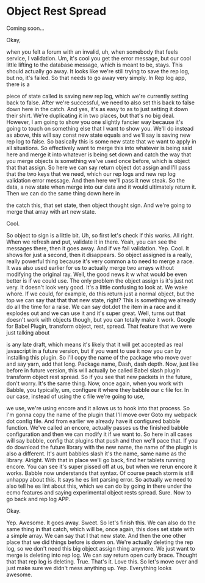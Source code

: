 # Object Rest Spread

Coming soon...

Okay, 

when you felt a forum with an invalid, uh, when somebody that feels service, I validation. Um, it's cool you get the error message, but our cool little lifting to the database message, which is meant to be, stays. This should actually go away. It looks like we're still trying to save the rep log, but no, it's failed. So that needs to go away very simply. In Rep log app, there is a 

piece of state called is saving new rep log, which we're currently setting back to false. After we're successful, we need to also set this back to false down here in the catch. And yes, it's as easy to as to just setting it down their shirt. We're duplicating it in two places, but that's no big deal. However, I am going to show you one slightly fancier way because it's going to touch on something else that I want to show you. We'll do instead as above, this will say const new state equals and we'll say is saving new rep log to false. So basically this is some new state that we want to apply in all situations. So effectively want to merge this into whatever is being said here and merge it into whatever is being set down and catch the way that you merge objects is something we've used once before, which is object that that assign. So here we can say return object dot assign and I'll pass that the two keys that we need, which our rep logs and new rep log validation error message. And then here we'll pass it new steak. So the data, a new state when merge into our data and it would ultimately return it. Then we can do the same thing down here in 

the catch this, that set state, then object thought sign. And we're going to merge that array with art new state. 

Cool. 

So object to sign is a little bit. Uh, so first let's check if this works. All right. When we refresh and put, validate it in there. Yeah, you can see the messages there, then it goes away. And if we fail validation. Yep. Cool. It shows for just a second, then it disappears. So object assigned is a really, really powerful thing because it's very common a to need to merge a race. It was also used earlier for us to actually merge two arrays without modifying the original ray. Well, the good news it w what would be even better is if we could use. The only problem the object assign is it's just not very. It doesn't look very good. It's a little confusing to look at. We wake whore. If we could, for example, do this return just a normal object, but the top we can say that that that new state, right? This is something we already do all the time for a raise. We can say dot.dot the item in a race and it explodes out and we can use it and it's super great. Well, turns out that doesn't work with objects though, but you can totally make it work. Google for Babel Plugin, transform object, rest, spread. That feature that we were just talking about 

is any late draft, which means it's likely that it will get accepted as real javascript in a future version, but if you want to use it now you can by installing this plugin. So I'll copy the name of the package who move over and say yarn, add that long. Package name, Dash, dash depth. Now, just like before in future version, this will actually be called Babel slash plugin transform object rest spread. So if you see that new packets in the future, don't worry. It's the same thing. Now, once again, when you work with Babble, you typically, um, configure it where they babble our c file for. In our case, instead of using the c file we're going to use, 

we use, we're using encore and it allows us to hook into that process. So I'm gonna copy the name of the plugin that I'll move over Goto my webpack dot config file. And from earlier we already have it configured babble function. We've called an encore, actually passes us the finished babble configuration and then we can modify it if we want to. So here in all cases will say babble, config that plugins that push and then we'll pace that. If you do download the future library with the new name, the name of the plugin is also a different. It's aunt babbles slash it's the name, same name as the library. Alright. With that in place we'll go back, find her tablets running encore. You can see it's super pissed off at us, but when we rerun encore it works. Babble now understands that syntax. Of course peach storm is still unhappy about this. It says he es lint parsing error. So actually we need to also tell he es lint about this, which we can do by going in there under the ecmo features and saying experimental object rests spread. Sure. Now to go back and rep log APP. 

Okay. 

Yep. Awesome. It goes away. Sweet. So let's finish this. We can also do the same thing in that catch, which will be, once again, this does set state with a simple array. We can say that I that new state. And then the one other place that we did things before is down on. We're actually deleting the rep log, so we don't need this big object assign thing anymore. We just want to merge is deleting into rep log. We can say return open curly brace. Thought that that rep log is deleting. True. That's it. Love this. So let's move over and just make sure we didn't mess anything up. Yep. Everything looks awesome.